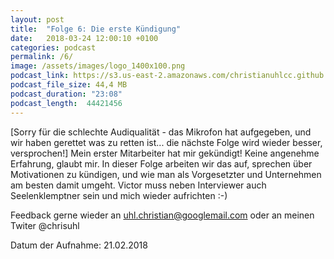 ```yaml
---
layout: post
title:  "Folge 6: Die erste Kündigung"
date:   2018-03-24 12:00:10 +0100
categories: podcast
permalink: /6/
image: /assets/images/logo_1400x100.png
podcast_link: https://s3.us-east-2.amazonaws.com/christianuhlcc.github.io/episodes/Podcast_Folge_6.mp3
podcast_file_size: 44,4 MB
podcast_duration: "23:08"
podcast_length:  44421456   
---
```


[Sorry für die schlechte Audiqualität - das Mikrofon hat aufgegeben, und wir haben gerettet was zu retten ist... die nächste Folge wird wieder besser, versprochen!]
Mein erster Mitarbeiter hat mir gekündigt! Keine angenehme Erfahrung, glaubt mir. In dieser Folge arbeiten wir das auf, sprechen über Motivationen zu kündigen, und wie man als Vorgesetzter und Unternehmen am besten damit umgeht. Victor muss neben Interviewer auch Seelenklemptner sein und mich wieder aufrichten :-)

Feedback gerne wieder an uhl.christian@googlemail.com oder an meinen Twiter @chrisuhl


Datum der Aufnahme: 21.02.2018

